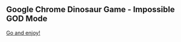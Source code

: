 ## Google Chrome Dinosaur Game - Impossible GOD Mode

[Go and enjoy!](http://Chrome-TRex.github.io/God-Mode/)
